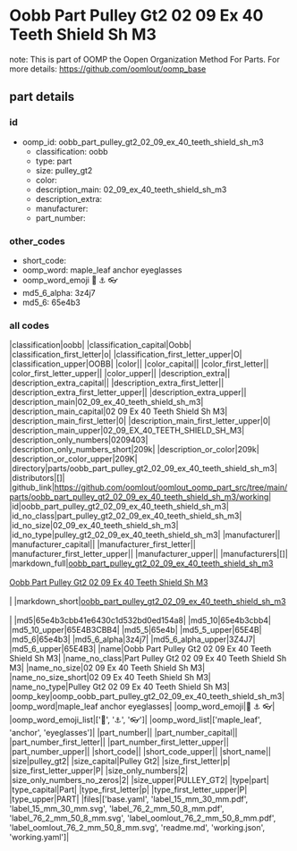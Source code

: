 # Oobb Part Pulley Gt2 02 09 Ex 40 Teeth Shield Sh M3  

note: This is part of OOMP the Oopen Organization Method For Parts. For more details: https://github.com/oomlout/oomp_base

##  part details





### id
* oomp_id: oobb_part_pulley_gt2_02_09_ex_40_teeth_shield_sh_m3
  * classification: oobb
  * type: part
  * size: pulley_gt2
  * color: 
  * description_main: 02_09_ex_40_teeth_shield_sh_m3
  * description_extra: 
  * manufacturer: 
  * part_number: 

### other_codes
* short_code: 
* oomp_word: maple_leaf anchor eyeglasses
* oomp_word_emoji :maple_leaf: :anchor: :eyeglasses:
* md5_6_alpha: 3z4j7
* md5_6: 65e4b3

### all codes 
|classification|oobb|
|classification_capital|Oobb|
|classification_first_letter|o|
|classification_first_letter_upper|O|
|classification_upper|OOBB|
|color||
|color_capital||
|color_first_letter||
|color_first_letter_upper||
|color_upper||
|description_extra||
|description_extra_capital||
|description_extra_first_letter||
|description_extra_first_letter_upper||
|description_extra_upper||
|description_main|02_09_ex_40_teeth_shield_sh_m3|
|description_main_capital|02 09 Ex 40 Teeth Shield Sh M3|
|description_main_first_letter|0|
|description_main_first_letter_upper|0|
|description_main_upper|02_09_EX_40_TEETH_SHIELD_SH_M3|
|description_only_numbers|0209403|
|description_only_numbers_short|209k|
|description_or_color|209k|
|description_or_color_upper|209K|
|directory|parts/oobb_part_pulley_gt2_02_09_ex_40_teeth_shield_sh_m3|
|distributors|[]|
|github_link|https://github.com/oomlout/oomlout_oomp_part_src/tree/main/parts/oobb_part_pulley_gt2_02_09_ex_40_teeth_shield_sh_m3/working|
|id|oobb_part_pulley_gt2_02_09_ex_40_teeth_shield_sh_m3|
|id_no_class|part_pulley_gt2_02_09_ex_40_teeth_shield_sh_m3|
|id_no_size|02_09_ex_40_teeth_shield_sh_m3|
|id_no_type|pulley_gt2_02_09_ex_40_teeth_shield_sh_m3|
|manufacturer||
|manufacturer_capital||
|manufacturer_first_letter||
|manufacturer_first_letter_upper||
|manufacturer_upper||
|manufacturers|[]|
|markdown_full|[oobb_part_pulley_gt2_02_09_ex_40_teeth_shield_sh_m3](https://github.com/oomlout/oomlout_oomp_part_src/tree/main/parts/oobb_part_pulley_gt2_02_09_ex_40_teeth_shield_sh_m3/working)<br>[](https://github.com/oomlout/oomlout_oomp_part_src/tree/main/parts/oobb_part_pulley_gt2_02_09_ex_40_teeth_shield_sh_m3/working)<br>[Oobb Part Pulley Gt2 02 09 Ex 40 Teeth Shield Sh M3](https://github.com/oomlout/oomlout_oomp_part_src/tree/main/parts/oobb_part_pulley_gt2_02_09_ex_40_teeth_shield_sh_m3/working)<br><br>|
|markdown_short|[oobb_part_pulley_gt2_02_09_ex_40_teeth_shield_sh_m3](https://github.com/oomlout/oomlout_oomp_part_src/tree/main/parts/oobb_part_pulley_gt2_02_09_ex_40_teeth_shield_sh_m3/working)<br><br>|
|md5|65e4b3cbb41e6430c1d532bd0ed154a8|
|md5_10|65e4b3cbb4|
|md5_10_upper|65E4B3CBB4|
|md5_5|65e4b|
|md5_5_upper|65E4B|
|md5_6|65e4b3|
|md5_6_alpha|3z4j7|
|md5_6_alpha_upper|3Z4J7|
|md5_6_upper|65E4B3|
|name|Oobb Part Pulley Gt2 02 09 Ex 40 Teeth Shield Sh M3|
|name_no_class|Part Pulley Gt2 02 09 Ex 40 Teeth Shield Sh M3|
|name_no_size|02 09 Ex 40 Teeth Shield Sh M3|
|name_no_size_short|02 09 Ex 40 Teeth Shield Sh M3|
|name_no_type|Pulley Gt2 02 09 Ex 40 Teeth Shield Sh M3|
|oomp_key|oomp_oobb_part_pulley_gt2_02_09_ex_40_teeth_shield_sh_m3|
|oomp_word|maple_leaf anchor eyeglasses|
|oomp_word_emoji|:maple_leaf: :anchor: :eyeglasses:|
|oomp_word_emoji_list|[':maple_leaf:', ':anchor:', ':eyeglasses:']|
|oomp_word_list|['maple_leaf', 'anchor', 'eyeglasses']|
|part_number||
|part_number_capital||
|part_number_first_letter||
|part_number_first_letter_upper||
|part_number_upper||
|short_code||
|short_code_upper||
|short_name||
|size|pulley_gt2|
|size_capital|Pulley Gt2|
|size_first_letter|p|
|size_first_letter_upper|P|
|size_only_numbers|2|
|size_only_numbers_no_zeros|2|
|size_upper|PULLEY_GT2|
|type|part|
|type_capital|Part|
|type_first_letter|p|
|type_first_letter_upper|P|
|type_upper|PART|
|files|['base.yaml', 'label_15_mm_30_mm.pdf', 'label_15_mm_30_mm.svg', 'label_76_2_mm_50_8_mm.pdf', 'label_76_2_mm_50_8_mm.svg', 'label_oomlout_76_2_mm_50_8_mm.pdf', 'label_oomlout_76_2_mm_50_8_mm.svg', 'readme.md', 'working.json', 'working.yaml']|
